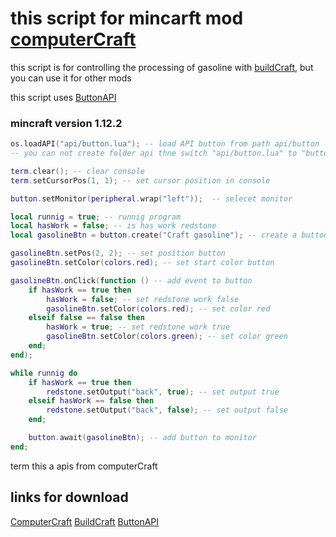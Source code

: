 # this script for mincarft mod [computerCraft](https://www.curseforge.com/minecraft/mc-mods/computercraft)

this script is for controlling the processing of gasoline with [buildCraft](https://www.curseforge.com/minecraft/mc-mods/buildcraft),
but you can use it for other mods

this script uses [ButtonAPI](https://github.com/Siarko/ButtonApi)

### mincraft version 1.12.2

```lua
os.loadAPI("api/button.lua"); -- load API button from path api/button
-- you can not create folder api thne switch "api/button.lua" to "button.lua"

term.clear(); -- clear console
term.setCursorPos(1, 1); -- set cursor position in console

button.setMonitor(peripheral.wrap("left"));  -- selecet monitor

local runnig = true; -- runnig program
local hasWork = false; -- is has work redstone
local gasolineBtn = button.create("Craft gasoline"); -- create a button

gasolineBtn.setPos(2, 2); -- set position button
gasolineBtn.setColor(colors.red); -- set start color button

gasolineBtn.onClick(function () -- add event to button
    if hasWork == true then
        hasWork = false; -- set redstone work false
        gasolineBtn.setColor(colors.red); -- set color red
    elseif false == false then
        hasWork = true; -- set redstone work true
        gasolineBtn.setColor(colors.green); -- set color green
    end;
end);

while runnig do
    if hasWork == true then
        redstone.setOutput("back", true); -- set output true
    elseif hasWork == false then
        redstone.setOutput("back", false); -- set output false
    end;

    button.await(gasolineBtn); -- add button to monitor
end;
```

term this a apis from computerCraft

## links for download

[ComputerCraft](https://www.curseforge.com/minecraft/mc-mods/computercraft)
[BuildCraft](https://www.curseforge.com/minecraft/mc-mods/buildcraft)
[ButtonAPI](https://github.com/Siarko/ButtonApi)
